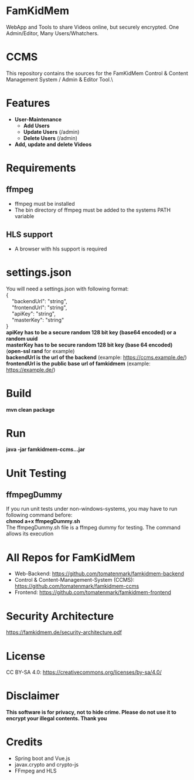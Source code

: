# FamKidMem
WebApp and Tools to share Videos online, but securely encrypted. One Admin/Editor, Many Users/Whatchers.

# CCMS
This repository contains the sources for the FamKidMem Control & Content Management System / Admin & Editor Tool.\


# Features
* **User-Maintenance**
  * **Add Users**
  * **Update Users** (/admin)
  * **Delete Users** (/admin)
* **Add, update and delete Videos**

# Requirements
## ffmpeg
* ffmpeg must be installed
* The bin directory of ffmpeg must be added to the systems PATH variable

## HLS support
* A browser with hls support is required

# settings.json
You will need a settings.json with following format:\
{\
&nbsp;&nbsp;&nbsp;&nbsp;"backendUrl": "string",\
&nbsp;&nbsp;&nbsp;&nbsp;"frontendUrl": "string",\
&nbsp;&nbsp;&nbsp;&nbsp;"apiKey": "string",\
&nbsp;&nbsp;&nbsp;&nbsp;"masterKey": "string"\
}\
**apiKey has to be a secure random 128 bit key (base64 encoded) or a random uuid**\
**masterKey has to be secure random 128 bit key (base 64 encoded)** (**open-ssl rand** for example)\
**backendUrl is the url of the backend** (example: https://ccms.example.de/)
**frontendUrl is the public base url of famkidmem** (example: https://example.de/)

# Build
**mvn clean package**

# Run
**java -jar famkidmem-ccms...jar**

# Unit Testing
## ffmpegDummy
If you run unit tests under non-windows-systems, you may have to run following command before:\
**chmod a+x ffmpegDummy.sh**\
The ffmpegDummy.sh file is a ffmpeg dummy for testing. The command allows its execution

# All Repos for FamKidMem
* Web-Backend: https://github.com/tomatenmark/famkidmem-backend
* Control & Content-Management-System (CCMS): https://github.com/tomatenmark/famkidmem-ccms
* Frontend: https://github.com/tomatenmark/famkidmem-frontend

# Security Architecture
https://famkidmem.de/security-architecture.pdf

# License
CC BY-SA 4.0: https://creativecommons.org/licenses/by-sa/4.0/

# Disclaimer
**This software is for privacy, not to hide crime. Please do not use it to encrypt your illegal contents. Thank you**

# Credits
* Spring boot and Vue.js
* javax.crypto and crypto-js
* FFmpeg and HLS
